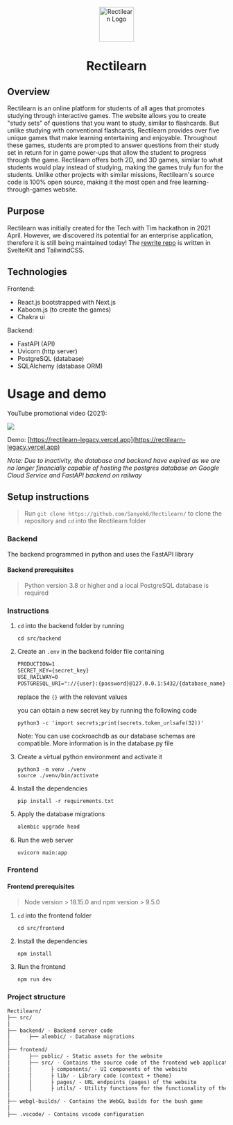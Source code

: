 <!-- # https://rectilearn-legacy.vercel.app/ -->

<p align="center"> 
  <img src="src/frontend/public/favicon.ico" alt="Rectilearn Logo" width="80px" height="80px">
</p>
<h1 align="center"> Rectilearn </h1>

## Overview

Rectilearn is an online platform for students of all ages that promotes studying through interactive games. The website allows you to create "study sets" of questions that you want to study, similar to flashcards. But unlike studying with conventional flashcards, Rectilearn provides over five unique games that make learning entertaining and enjoyable. Throughout these games, students are prompted to answer questions from their study set in return for in game power-ups that allow the student to progress through the game. Rectilearn offers both 2D, and 3D games, similar to what students would play instead of studying, making the games truly fun for the students. Unlike other projects with similar missions, Rectilearn's source code is 100% open source, making it the most open and free learning-through-games website.

## Purpose

Rectilearn was initially created for the Tech with Tim hackathon in 2021 April. However, we discovered its potential for an enterprise application, therefore it is still being maintained today! The [rewrite repo](https://github.com/Rectilearn/rectilearn) is written in SvelteKit and TailwindCSS.

## Technologies

Frontend:
- React.js bootstrapped with Next.js
- Kaboom.js (to create the games)
- Chakra ui

Backend:
- FastAPI (API)
- Uvicorn (http server)
- PostgreSQL (database)
- SQLAlchemy (database ORM)

# Usage and demo

<!-- Put a crap ton of pictures here -->

YouTube promotional video (2021):

<div align="left">
      <a href="https://www.youtube.com/watch?v=0Z5OMzX-Lyw" target="_blank" rel="noopener noreferrer">
         <img src="https://img.youtube.com/vi/0Z5OMzX-Lyw/0.jpg">
      </a>
</div>

Demo: [https://rectilearn-legacy.vercel.app](https://rectilearn-legacy.vercel.app)

*Note: Due to inactivity, the database and backend have expired as we are no longer financially capable of hosting the postgres database on Google Cloud Service and FastAPI backend on railway*


## Setup instructions

> Run `git clone https://github.com/Sanyok6/Rectilearn/` to clone the repository and `cd` into the Rectilearn folder

### Backend

The backend programmed in python and uses the FastAPI library

#### **Backend prerequisites**

> Python version 3.8 or higher and a local PostgreSQL database is required

### Instructions

1. `cd` into the backend folder by running

    ```shell
    cd src/backend
    ```

2. Create an `.env` in the backend folder file containing

    ```txt
    PRODUCTION=1
    SECRET_KEY={secret_key}
    USE_RAILWAY=0
    POSTGRESQL_URI="://{user}:{password}@127.0.0.1:5432/{database_name}"
    ```

    replace the `{}` with the relevant values

    you can obtain a new secret key by running the following code

    ```shell
    python3 -c 'import secrets;print(secrets.token_urlsafe(32))'
    ```

    Note: You can use cockroachdb as our database schemas are compatible. More information is in the database.py file

3. Create a virtual python environment and activate it

    ```shell
    python3 -m venv ./venv
    source ./venv/bin/activate
    ```

4. Install the dependencies

    ```shell
    pip install -r requirements.txt
    ```

5. Apply the database migrations

    ```txt
    alembic upgrade head
    ```

6. Run the web server

    ```shell
    uvicorn main:app
    ```

### Frontend

#### **Frontend prerequisites**

> Node version > 18.15.0 and npm version > 9.5.0

1. `cd` into the frontend folder

    ```shell
    cd src/frontend
    ```

2. Install the dependencies

    ```shell
    npm install
    ```

3. Run the frontend

    ```shell
    npm run dev
    ```

### Project structure

```txt
Rectilearn/
├── src/
│
├── backend/ - Backend server code
│      ├── alembic/ - Database migrations
│
├── frontend/
│      ├── public/ - Static assets for the website
│      ├── src/ - Contains the source code of the frontend web application
│      │      ├ components/ - UI components of the website
│      │      ├ lib/ - Library code (context + theme)
│      │      ├ pages/ - URL endpoints (pages) of the website
│      │      ├ utils/ - Utility functions for the functionality of the website
│
├── webgl-builds/ - Contains the WebGL builds for the bush game
│
├── .vscode/ - Contains vscode configuration
```
